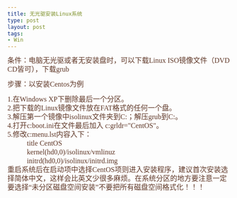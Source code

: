 ```yaml
---
title: 无光驱安装Linux系统
type: post
layout: post
tags: 
- Win
---
```

<p><span style="font-family: Verdana; color: rgb(95, 55, 39); line-height: 20px;"><span><span style="font-size: medium;">条件：电脑无光驱或者无安装盘时，可以下载Linux ISO镜像文件（DVD CD皆可），下载grub</span></span></span></p><p><span style="font-family: Verdana; color: rgb(95, 55, 39); line-height: 20px;"><span><span style="font-size: medium;">步骤：以安装Centos为例<br /></span></span></span></p><span style="font-family: Verdana; color: rgb(95, 55, 39); line-height: 20px;"><span style="font-size: medium;">1.在Windows XP下删除最后一个分区。<br style="line-height: 0px;" />2.把下载的Linux镜像文件放在FAT格式的任何一个盘。<br style="line-height: 0px;" />3.解压第一个镜像中isolinux文件夹到C:；解压grub到C:。<br style="line-height: 0px;" />4.打开c:boot.ini在文件最后加入 c:grldr="CentOS"。<br style="line-height: 0px;" />5.修改c:menu.lst内容入下：<br style="line-height: 0px;" />           title CentOS<br style="line-height: 0px;" />           kernel(hd0,0)/isolinux/vmlinuz<br style="line-height: 0px;" />           initrd(hd0,0)/isolinux/initrd.img<br style="line-height: 0px;" />重启系统后在启动项中选择CentOS项则进入安装程序，建议首次安装选择简体中文，这样会比英文少很多麻烦。在系统分区的地方要注意一定要选择“未分区磁盘空间安装”不要把所有磁盘空间格式化！！！</span></span>

